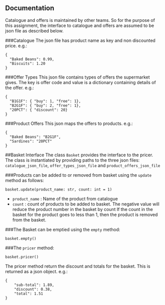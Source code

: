 ## Documentation

Catalogue and offers is maintained by other teams.
So for the purpose of this assignment,
the interface to catalogue and offers are assumed to be
json file as described below.

###Catalogue
The json file has product name as key and non discounted price.
e.g.:
```
{
  "Baked Beans": 0.99,
  "Biscuits": 1.20
}
```

###Offer Types
This json file contains types of offers the supermarket gives.
The key is offer code and value is a dictionary containing details
of the offer.
e.g.:
```
{
  "B1G1F": { "buy": 1, "free": 1},
  "B2G1F": { "buy": 2, "free": 1},
  "20PCT": { "discount": 20}
}
```

###Product Offers
This json maps the offers to products.
e.g.:
```
{
  "Baked Beans": "B2G1F",
  "Sardines": "20PCT"
}
```

##Basket Interface
The class ```Basket``` provides the interface to the pricer.
The class is instantiated by providing paths to the three json files:
```catalogue_json_file```, ```offer_types_json_file``` and ```product_offers_json_file```

###Products can be added to or removed from basket using the ```update``` method as follows:
```
basket.update(product_name: str, count: int = 1)
```
- ```product_name``` : Name of the product from catalogue
- ```count``` : count of products to be added to basket.
  The negative value will reduce the product number in the basket by count
  If the count in the basket for the product goes to less than 1,
  then the product is removed from the basket.
  
###The Basket can be emptied using the ```empty``` method:
```
basket.empty()
```
  
###The ```pricer``` method:
```
basket.pricer()
```
The pricer method return the discount and totals for the basket.
This is returned as a json object. e.g.:
```
{
    "sub-total": 1.89,
    "discount": 0.38,
    "total": 1.51
}
```
